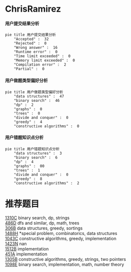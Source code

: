 # ChrisRamirez

<!-- tabs:start -->



#### **用户提交结果分析**

```mermaid
pie title 用户提交结果分析
    "Accepted" :  32
    "Rejected" :  0
    "Wrong answer" :  16
    "Runtime error" :  0
    "Time limit exceeded" :  0
    "Memory limit exceeded" :  0
    "Compilation error" :  2
    "Partial" :  0
```

#### **用户做题类型偏好分析**

```mermaid
pie title 用户做题类型偏好分析
    "data structures" :  47
    "binary search" :  46
    "dp" :  2
    "graphs" :  0
    "trees" :  0
    "divide and conquer" :  0
    "greedy" :  4
    "constructive algorithms" :  0
```
#### **用户错题知识点分析**

```mermaid
pie title 用户错题知识点分析
    "data structures" :  3
    "binary search" :  6
    "dp" :  4
    "graphs" :  00
    "trees" :  1
    "divide and conquer" :  0
    "greedy" :  8
    "constructive algorithms" :  2
```



<!-- tabs:end -->
# 推荐题目
[1310C](https://codeforces.com/contest/1310/problem/C)		binary search,
                        dp,
                        strings		  
[486D](https://codeforces.com/contest/486/problem/D)		dfs and similar,
                        dp,
                        math,
                        trees		  
[306B](https://codeforces.com/contest/306/problem/B)		data structures,
                        greedy,
                        sortings		  
[1488H](https://codeforces.com/contest/1488/problem/H)		*special problem,
                        combinatorics,
                        data structures		  
[1043C](https://codeforces.com/contest/1043/problem/C)		constructive algorithms,
                        greedy,
                        implementation		  
[1423N](https://codeforces.com/contest/1423/problem/N)		nan		  
[1512B](https://codeforces.com/contest/1512/problem/B)		implementation		  
[451A](https://codeforces.com/contest/451/problem/A)		implementation		  
[1305B](https://codeforces.com/contest/1305/problem/B)		constructive algorithms,
                        greedy,
                        strings,
                        two pointers		  
[1098E](https://codeforces.com/contest/1098/problem/E)		binary search,
                        implementation,
                        math,
                        number theory		  
